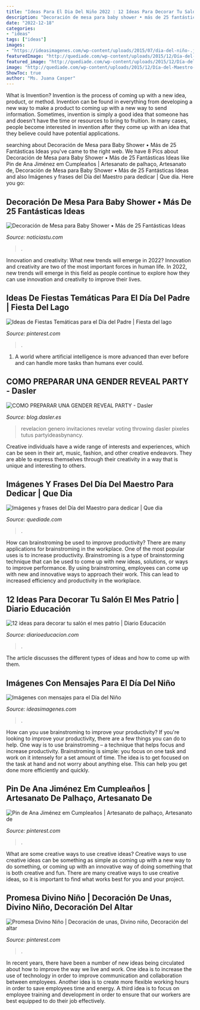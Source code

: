 ```yaml
---
title: "Ideas Para El Dia Del Niño 2022 : 12 Ideas Para Decorar Tu Salón El Mes Patrio"
description: "Decoración de mesa para baby shower • más de 25 fantásticas ideas"
date: "2022-12-18"
categories:
- "ideas"
tags: ["ideas"]
images:
- "https://ideasimagenes.com/wp-content/uploads/2015/07/dia-del-niño-.jpg"
featuredImage: "http://quediade.com/wp-content/uploads/2015/12/Día-del-Maestro-tarjetas-13.png"
featured_image: "http://quediade.com/wp-content/uploads/2015/12/Día-del-Maestro-tarjetas-13.png"
image: "http://quediade.com/wp-content/uploads/2015/12/Día-del-Maestro-tarjetas-13.png"
ShowToc: true
author: "Ms. Juana Casper"
---
```



What is Invention?
Invention is the process of coming up with a new idea, product, or method. Invention can be found in everything from developing a new way to make a product to coming up with a new way to send information. Sometimes, invention is simply a good idea that someone has and doesn't have the time or resources to bring to fruition. In many cases, people become interested in invention after they come up with an idea that they believe could have potential applications.

	

		
searching about Decoración de Mesa para Baby Shower • Más de 25 Fantásticas Ideas you've came to the right web. We have 8 Pics about Decoración de Mesa para Baby Shower • Más de 25 Fantásticas Ideas like Pin de Ana Jiménez em Cumpleaños | Artesanato de palhaço, Artesanato de, Decoración de Mesa para Baby Shower • Más de 25 Fantásticas Ideas and also Imágenes y frases del Día del Maestro para dedicar | Que dia. Here you go:
		
    
## Decoración De Mesa Para Baby Shower • Más De 25 Fantásticas Ideas

<img loading=lazy src="https://noticiastu.com/wp-content/uploads/2020/09/Mesa-para-Baby-Shower-10.jpg" onerror="this.onerror=null;this.src='https://tse3.mm.bing.net/th?id=OIP.4gDMoT22HfUvPEHmYMnzKAHaHM&amp;pid=15.1';" alt="Decoración de Mesa para Baby Shower • Más de 25 Fantásticas Ideas">

_Source: noticiastu.com_

>. 

	

Innovation and creativity: What new trends will emerge in 2022?
Innovation and creativity are two of the most important forces in human life. In 2022, new trends will emerge in this field as people continue to explore how they can use innovation and creativity to improve their lives.

    
## Ideas De Fiestas Temáticas Para El Día Del Padre | Fiesta Del Lago

<img loading=lazy src="https://i.pinimg.com/736x/a6/a6/a5/a6a6a519b19d716eedf9635f82d55ea0.jpg" onerror="this.onerror=null;this.src='https://tse1.mm.bing.net/th?id=OIP.NkyZFPjcJ2pyu9azosgIPgHaJ3&amp;pid=15.1';" alt="Ideas de Fiestas Temáticas para el Día del Padre | Fiesta del lago">

_Source: pinterest.com_

>. 

	

1. A world where artificial intelligence is more advanced than ever before and can handle more tasks than humans ever could. 

    
## COMO PREPARAR UNA GENDER REVEAL PARTY - Dasler

<img loading=lazy src="http://blog.dasler.es/wp-content/uploads/2017/06/Gender-Reveal-Party-10-Printable-Voting-Cards-624x468.jpg" onerror="this.onerror=null;this.src='https://tse3.mm.bing.net/th?id=OIP.b7lDGKAxMJNPuEL9l5G27gHaFj&amp;pid=15.1';" alt="COMO PREPARAR UNA GENDER REVEAL PARTY - Dasler">

_Source: blog.dasler.es_

>revelacion genero invitaciones revelar voting throwing dasler pixeles tutus partyideasbynancy. 

	

Creative individuals have a wide range of interests and experiences, which can be seen in their art, music, fashion, and other creative endeavors. They are able to express themselves through their creativity in a way that is unique and interesting to others.

    
## Imágenes Y Frases Del Día Del Maestro Para Dedicar | Que Dia

<img loading=lazy src="http://quediade.com/wp-content/uploads/2015/12/Día-del-Maestro-tarjetas-13.png" onerror="this.onerror=null;this.src='https://tse1.mm.bing.net/th?id=OIP.LHbilnncG_eFQB3gFQxe7QHaDp&amp;pid=15.1';" alt="Imágenes y frases del Día del Maestro para dedicar | Que dia">

_Source: quediade.com_

>. 

	

How can brainstroming be used to improve productivity?
There are many applications for brainstroming in the workplace. One of the most popular uses is to increase productivity. Brainstroming is a type of brainstorming technique that can be used to come up with new ideas, solutions, or ways to improve performance. By using brainstroming, employees can come up with new and innovative ways to approach their work. This can lead to increased efficiency and productivity in the workplace.

    
## 12 Ideas Para Decorar Tu Salón El Mes Patrio | Diario Educación

<img loading=lazy src="https://diarioeducacion.com/wp-content/uploads/2017/08/adorno-mexico-decorar-3-1.jpg" onerror="this.onerror=null;this.src='https://tse1.mm.bing.net/th?id=OIP.UrL7UJ0EukoRmRfajiLYsgHaNK&amp;pid=15.1';" alt="12 ideas para decorar tu salón el mes patrio | Diario Educación">

_Source: diarioeducacion.com_

>. 

	

The article discusses the different types of ideas and how to come up with them.

    
## Imágenes Con Mensajes Para El Día Del Niño

<img loading=lazy src="https://ideasimagenes.com/wp-content/uploads/2015/07/dia-del-niño-.jpg" onerror="this.onerror=null;this.src='https://tse1.mm.bing.net/th?id=OIP.KXFfL2WvZkYpAnAy2qZnQgAAAA&amp;pid=15.1';" alt="Imágenes con mensajes para el Día del Niño">

_Source: ideasimagenes.com_

>. 

	

How can you use brainstroming to improve your productivity?
If you're looking to improve your productivity, there are a few things you can do to help. One way is to use brainstroming – a technique that helps focus and increase productivity. Brainstroming is simple: you focus on one task and work on it intensely for a set amount of time. The idea is to get focused on the task at hand and not worry about anything else. This can help you get done more efficiently and quickly.

    
## Pin De Ana Jiménez Em Cumpleaños | Artesanato De Palhaço, Artesanato De

<img loading=lazy src="https://i.pinimg.com/736x/1b/26/f5/1b26f544721769599407be4e82d7f24c.jpg" onerror="this.onerror=null;this.src='https://tse1.mm.bing.net/th?id=OIP.FjQXhCSy1Xg-yzFDNJV9bAHaJ4&amp;pid=15.1';" alt="Pin de Ana Jiménez em Cumpleaños | Artesanato de palhaço, Artesanato de">

_Source: pinterest.com_

>. 

	

What are some creative ways to use creative ideas?
Creative ways to use creative ideas can be something as simple as coming up with a new way to do something, or coming up with an innovative way of doing something that is both creative and fun. There are many creative ways to use creative ideas, so it is important to find what works best for you and your project.

    
## Promesa Divino Niño | Decoración De Unas, Divino Niño, Decoración Del Altar

<img loading=lazy src="https://i.pinimg.com/736x/33/9b/df/339bdf1072ff3a0565e9df88aa2a7c8b.jpg" onerror="this.onerror=null;this.src='https://tse2.mm.bing.net/th?id=OIP.hDwNa_v40BiVSpiNHlSItgHaHa&amp;pid=15.1';" alt="Promesa Divino Niño | Decoración de unas, Divino niño, Decoración del altar">

_Source: pinterest.com_

>. 

	

In recent years, there have been a number of new ideas being circulated about how to improve the way we live and work. One idea is to increase the use of technology in order to improve communication and collaboration between employees. Another idea is to create more flexible working hours in order to save employees time and energy. A third idea is to focus on employee training and development in order to ensure that our workers are best equipped to do their job effectively.

